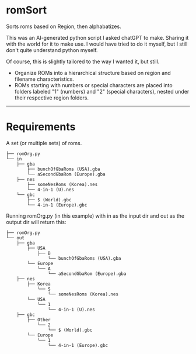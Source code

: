 # romSort
Sorts roms based on Region, then alphabatizes.

This was an AI-generated python script I asked chatGPT to make. Sharing it with the world for it to make use.
I would have tried to do it myself, but I still don't quite understand python myself.

Of course, this is slightly tailored to the way I wanted it, but still.

  - Organize ROMs into a hierarchical structure based on region and filename characteristics.
  - ROMs starting with numbers or special characters are placed into folders labeled "1" (numbers) and "2" (special characters), nested under their respective region folders.

---

# Requirements
A set (or multiple sets) of roms.

```
├── romOrg.py
└── in
    ├── gba
        ├── bunchOfGbaRoms (USA).gba
        └── aSecondGbaRom (Europe).gba
    ├── nes
        ├── someNesRoms (Korea).nes
        └── 4-in-1 (U).nes
    └── gbc
        ├── $ (World).gbc
        └── 4-in-1 (Europe).gbc
```

Running romOrg.py (in this example) with in as the input dir and out as the output dir will return this:

```
├── romOrg.py
└── out
    ├── gba
        ├── USA
            ├── B
                └── bunchOfGbaRoms (USA).gba
        └── Europe
            └── A
                └── aSecondGbaRom (Europe).gba
    ├── nes
        ├── Korea
            └── S
                └── someNesRoms (Korea).nes
        └── USA
            └── 1
                └── 4-in-1 (U).nes
    ├── gbc
        ├── Other
            └── 2
                └── $ (World).gbc
        └── Europe
            └── 1
                └── 4-in-1 (Europe).gbc
```
